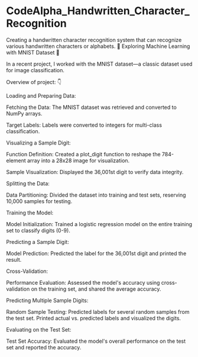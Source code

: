 # CodeAlpha_Handwritten_Character_Recognition
Creating a handwritten character recognition system that can recognize various handwritten characters or alphabets.
🚀 Exploring Machine Learning with MNIST Dataset 🧠

In a recent project, I worked with the MNIST dataset—a classic dataset used for image classification.

Overview of project: 👇

Loading and Preparing Data:

Fetching the Data: The MNIST dataset was retrieved and converted to NumPy arrays.

Target Labels: Labels were converted to integers for multi-class classification.




  
Visualizing a Sample Digit:

Function Definition: Created a plot_digit function to reshape the 784-element array into a 28x28 image for visualization.

Sample Visualization: Displayed the 36,001st digit to verify data integrity.





Splitting the Data:

Data Partitioning: Divided the dataset into training and test sets, reserving 10,000 samples for testing.





Training the Model:

Model Initialization: Trained a logistic regression model on the entire training set to classify digits (0-9).





Predicting a Sample Digit:

Model Prediction: Predicted the label for the 36,001st digit and printed the result.





Cross-Validation:

Performance Evaluation: Assessed the model's accuracy using cross-validation on the training set, and shared the average accuracy.





Predicting Multiple Sample Digits:

Random Sample Testing: Predicted labels for several random samples from the test set. Printed actual vs. predicted labels and visualized the digits.





Evaluating on the Test Set:

Test Set Accuracy: Evaluated the model's overall performance on the test set and reported the accuracy.
